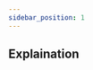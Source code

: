 ```yaml
---
sidebar_position: 1
---
```


## Explaination

<!-- The approach for structuring the project's files is generally summarized in two main explanations. The first is a general overview and definition of each folder, which was **[previously](docs/Quick%20Dev%20Guide/File%20Structure%20Overview)** elaborated. -->
